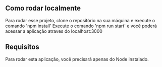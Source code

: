 ## Como rodar localmente 
Para rodar esse projeto, clone o repositório na sua máquina e execute o comando 'npm install'
Execute o comando 'npm run start' e você poderá acessar a aplicação atraves do localhost:3000

## Requisitos
Para rodar esta aplicação, você precisará apenas do Node instalado.
